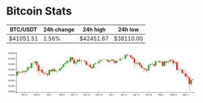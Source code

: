 # Bitcoin Stats

BTC/USDT|24h change|24h high|24h low|
|---|---|---|---|
|$41051.51|2.56%|$42451.67|$38110.00|

<img src="./chart.svg">
